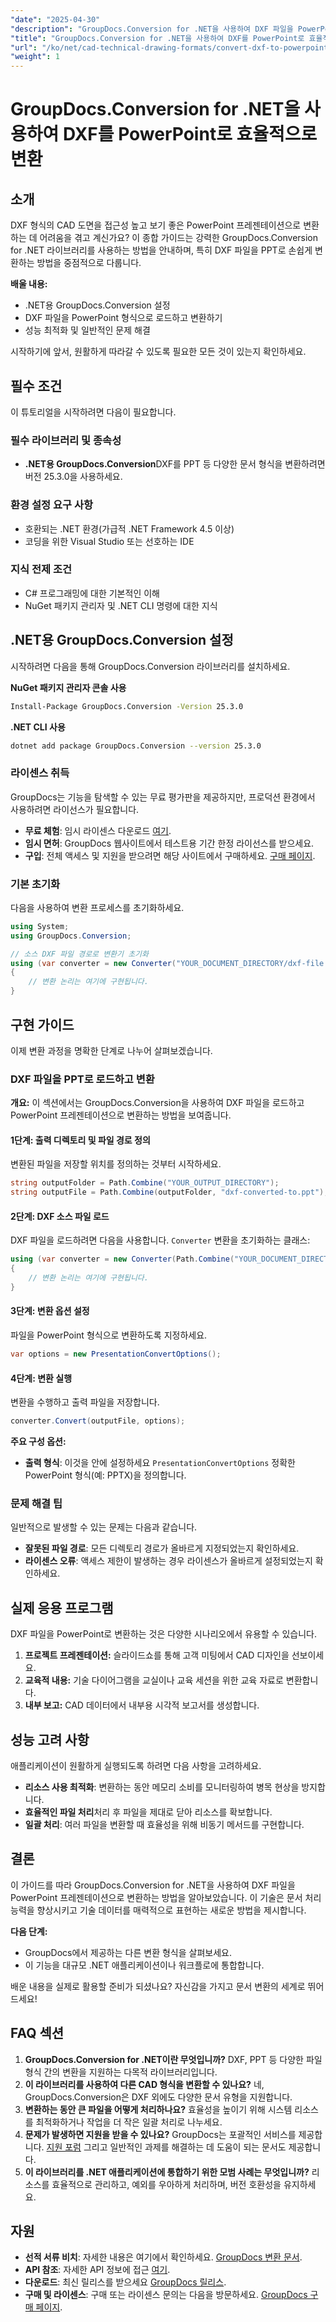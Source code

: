 ```yaml
---
"date": "2025-04-30"
"description": "GroupDocs.Conversion for .NET을 사용하여 DXF 파일을 PowerPoint 프레젠테이션으로 원활하게 변환하는 방법을 알아보세요. CAD 프레젠테이션 기능을 향상시키는 단계별 튜토리얼은 이 가이드를 참조하세요."
"title": "GroupDocs.Conversion for .NET을 사용하여 DXF를 PowerPoint로 효율적으로 변환"
"url": "/ko/net/cad-technical-drawing-formats/convert-dxf-to-powerpoint-groupdocs-net/"
"weight": 1
---
```


# GroupDocs.Conversion for .NET을 사용하여 DXF를 PowerPoint로 효율적으로 변환

## 소개

DXF 형식의 CAD 도면을 접근성 높고 보기 좋은 PowerPoint 프레젠테이션으로 변환하는 데 어려움을 겪고 계신가요? 이 종합 가이드는 강력한 GroupDocs.Conversion for .NET 라이브러리를 사용하는 방법을 안내하며, 특히 DXF 파일을 PPT로 손쉽게 변환하는 방법을 중점적으로 다룹니다.

**배울 내용:**
- .NET용 GroupDocs.Conversion 설정
- DXF 파일을 PowerPoint 형식으로 로드하고 변환하기
- 성능 최적화 및 일반적인 문제 해결

시작하기에 앞서, 원활하게 따라갈 수 있도록 필요한 모든 것이 있는지 확인하세요.

## 필수 조건

이 튜토리얼을 시작하려면 다음이 필요합니다.

### 필수 라이브러리 및 종속성
- **.NET용 GroupDocs.Conversion**DXF를 PPT 등 다양한 문서 형식을 변환하려면 버전 25.3.0을 사용하세요.

### 환경 설정 요구 사항
- 호환되는 .NET 환경(가급적 .NET Framework 4.5 이상)
- 코딩을 위한 Visual Studio 또는 선호하는 IDE

### 지식 전제 조건
- C# 프로그래밍에 대한 기본적인 이해
- NuGet 패키지 관리자 및 .NET CLI 명령에 대한 지식

## .NET용 GroupDocs.Conversion 설정

시작하려면 다음을 통해 GroupDocs.Conversion 라이브러리를 설치하세요.

**NuGet 패키지 관리자 콘솔 사용**
```bash
Install-Package GroupDocs.Conversion -Version 25.3.0
```

**.NET CLI 사용**
```bash
dotnet add package GroupDocs.Conversion --version 25.3.0
```

### 라이센스 취득

GroupDocs는 기능을 탐색할 수 있는 무료 평가판을 제공하지만, 프로덕션 환경에서 사용하려면 라이선스가 필요합니다.
- **무료 체험**: 임시 라이센스 다운로드 [여기](https://releases.groupdocs.com/conversion/net/).
- **임시 면허**: GroupDocs 웹사이트에서 테스트용 기간 한정 라이선스를 받으세요.
- **구입**: 전체 액세스 및 지원을 받으려면 해당 사이트에서 구매하세요. [구매 페이지](https://purchase.groupdocs.com/buy).

### 기본 초기화

다음을 사용하여 변환 프로세스를 초기화하세요.
```csharp
using System;
using GroupDocs.Conversion;

// 소스 DXF 파일 경로로 변환기 초기화
using (var converter = new Converter("YOUR_DOCUMENT_DIRECTORY/dxf-file.dxf"))
{
    // 변환 논리는 여기에 구현됩니다.
}
```

## 구현 가이드

이제 변환 과정을 명확한 단계로 나누어 살펴보겠습니다.

### DXF 파일을 PPT로 로드하고 변환

**개요:**
이 섹션에서는 GroupDocs.Conversion을 사용하여 DXF 파일을 로드하고 PowerPoint 프레젠테이션으로 변환하는 방법을 보여줍니다.

#### 1단계: 출력 디렉토리 및 파일 경로 정의

변환된 파일을 저장할 위치를 정의하는 것부터 시작하세요.
```csharp
string outputFolder = Path.Combine("YOUR_OUTPUT_DIRECTORY");
string outputFile = Path.Combine(outputFolder, "dxf-converted-to.ppt");
```

#### 2단계: DXF 소스 파일 로드

DXF 파일을 로드하려면 다음을 사용합니다. `Converter` 변환을 초기화하는 클래스:
```csharp
using (var converter = new Converter(Path.Combine("YOUR_DOCUMENT_DIRECTORY", "your-dxf-file.dxf")))
{
    // 변환 논리는 여기에 구현됩니다.
}
```

#### 3단계: 변환 옵션 설정

파일을 PowerPoint 형식으로 변환하도록 지정하세요.
```csharp
var options = new PresentationConvertOptions();
```

#### 4단계: 변환 실행

변환을 수행하고 출력 파일을 저장합니다.
```csharp
converter.Convert(outputFile, options);
```

**주요 구성 옵션:**
- **출력 형식**: 이것을 안에 설정하세요 `PresentationConvertOptions` 정확한 PowerPoint 형식(예: PPTX)을 정의합니다.

### 문제 해결 팁

일반적으로 발생할 수 있는 문제는 다음과 같습니다.
- **잘못된 파일 경로**: 모든 디렉토리 경로가 올바르게 지정되었는지 확인하세요.
- **라이센스 오류**: 액세스 제한이 발생하는 경우 라이센스가 올바르게 설정되었는지 확인하세요.

## 실제 응용 프로그램

DXF 파일을 PowerPoint로 변환하는 것은 다양한 시나리오에서 유용할 수 있습니다.
1. **프로젝트 프레젠테이션:** 슬라이드쇼를 통해 고객 미팅에서 CAD 디자인을 선보이세요.
2. **교육적 내용:** 기술 다이어그램을 교실이나 교육 세션을 위한 교육 자료로 변환합니다.
3. **내부 보고:** CAD 데이터에서 내부용 시각적 보고서를 생성합니다.

## 성능 고려 사항

애플리케이션이 원활하게 실행되도록 하려면 다음 사항을 고려하세요.
- **리소스 사용 최적화**: 변환하는 동안 메모리 소비를 모니터링하여 병목 현상을 방지합니다.
- **효율적인 파일 처리**처리 후 파일을 제대로 닫아 리소스를 확보합니다.
- **일괄 처리**: 여러 파일을 변환할 때 효율성을 위해 비동기 메서드를 구현합니다.

## 결론

이 가이드를 따라 GroupDocs.Conversion for .NET을 사용하여 DXF 파일을 PowerPoint 프레젠테이션으로 변환하는 방법을 알아보았습니다. 이 기술은 문서 처리 능력을 향상시키고 기술 데이터를 매력적으로 표현하는 새로운 방법을 제시합니다.

**다음 단계:**
- GroupDocs에서 제공하는 다른 변환 형식을 살펴보세요.
- 이 기능을 대규모 .NET 애플리케이션이나 워크플로에 통합합니다.

배운 내용을 실제로 활용할 준비가 되셨나요? 자신감을 가지고 문서 변환의 세계로 뛰어드세요!

## FAQ 섹션

1. **GroupDocs.Conversion for .NET이란 무엇입니까?**
   DXF, PPT 등 다양한 파일 형식 간의 변환을 지원하는 다목적 라이브러리입니다.
2. **이 라이브러리를 사용하여 다른 CAD 형식을 변환할 수 있나요?**
   네, GroupDocs.Conversion은 DXF 외에도 다양한 문서 유형을 지원합니다.
3. **변환하는 동안 큰 파일을 어떻게 처리하나요?**
   효율성을 높이기 위해 시스템 리소스를 최적화하거나 작업을 더 작은 일괄 처리로 나누세요.
4. **문제가 발생하면 지원을 받을 수 있나요?**
   GroupDocs는 포괄적인 서비스를 제공합니다. [지원 포럼](https://forum.groupdocs.com/c/conversion/10) 그리고 일반적인 과제를 해결하는 데 도움이 되는 문서도 제공합니다.
5. **이 라이브러리를 .NET 애플리케이션에 통합하기 위한 모범 사례는 무엇입니까?**
   리소스를 효율적으로 관리하고, 예외를 우아하게 처리하며, 버전 호환성을 유지하세요.

## 자원
- **선적 서류 비치**: 자세한 내용은 여기에서 확인하세요. [GroupDocs 변환 문서](https://docs.groupdocs.com/conversion/net/).
- **API 참조**: 자세한 API 정보에 접근 [여기](https://reference.groupdocs.com/conversion/net/).
- **다운로드**: 최신 릴리스를 받으세요 [GroupDocs 릴리스](https://releases.groupdocs.com/conversion/net/).
- **구매 및 라이센스**: 구매 또는 라이센스 문의는 다음을 방문하세요. [GroupDocs 구매 페이지](https://purchase.groupdocs.com/buy).